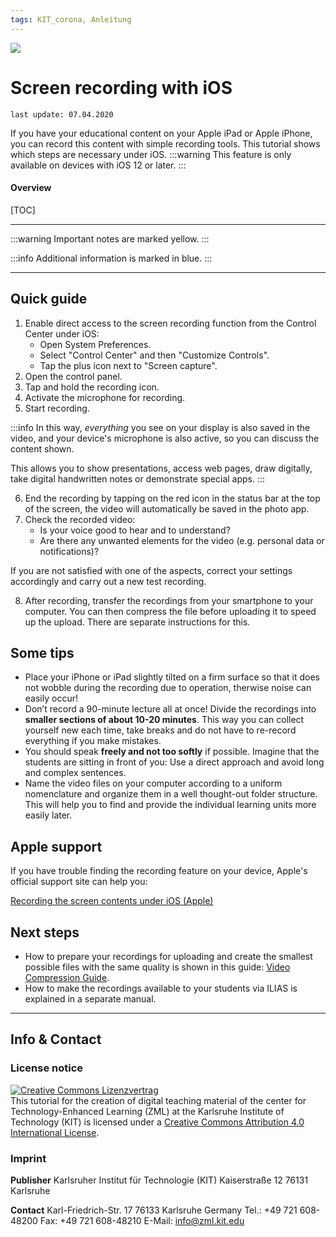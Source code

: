 ```yaml
---
tags: KIT_corona, Anleitung
---
```

![](https://i.imgur.com/eAg9Fgb.png)

# Screen recording with iOS
```
last update: 07.04.2020
```
If you have your educational content on your Apple iPad or Apple iPhone, you can record this content with simple recording tools. This tutorial shows which steps are necessary under iOS.
:::warning
This feature is only available on devices with iOS 12 or later.
:::

#### Overview
[TOC]

---

:::warning
Important notes are marked yellow.
:::

:::info
Additional information is marked in blue.
:::

---

## Quick guide
1. Enable direct access to the screen recording function from the Control Center under iOS:
    * Open System Preferences.
    * Select "Control Center" and then "Customize Controls".
    * Tap the plus icon next to "Screen capture".
2. Open the control panel.
3. Tap and hold the recording icon.
4. Activate the microphone for recording.
5. Start recording.

:::info
In this way, _everything_ you see on your display is also saved in the video, and your device's microphone is also active, so you can discuss the content shown.

This allows you to show presentations, access web pages, draw digitally, take digital handwritten notes or demonstrate special apps.
:::

6. End the recording by tapping on the red icon in the status bar at the top of the screen, the video will automatically be saved in the photo app.
7. Check the recorded video:
    * Is your voice good to hear and to understand?
    * Are there any unwanted elements for the video (e.g. personal data or notifications)?

If you are not satisfied with one of the aspects, correct your settings accordingly and carry out a new test recording.

8. After recording, transfer the recordings from your smartphone to your computer. You can then compress the file before uploading it to speed up the upload. There are separate instructions for this.

## Some tips
* Place your iPhone or iPad slightly tilted on a firm surface so that it does not wobble during the recording due to operation, therwise noise can easily occur!
* Don’t record a 90-minute lecture all at once! Divide the recordings into **smaller sections of about 10-20 minutes**. This way you can collect yourself new each time, take breaks and do not have to re-record everything if you make mistakes.
* You should speak **freely and not too softly** if possible. Imagine that the students are sitting in front of you: Use a direct approach and avoid long and complex sentences.
* Name the video files on your computer according to a uniform nomenclature and organize them in a well thought-out folder structure. This will help you to find and provide the individual learning units more easily later.


## Apple support
If you have trouble finding the recording feature on your device, Apple's official support site can help you:

[Recording the screen contents under iOS (Apple)](https://support.apple.com/en-us/HT207935)

## Next steps
* How to prepare your recordings for uploading and create the smallest possible files with the same quality is shown in this guide: [Video Compression Guide](https://s.kit.edu/tutorial-video-compression).
* How to make the recordings available to your students via ILIAS is explained in a separate manual.

---

## Info & Contact

### License notice
<a rel="license" href="http://creativecommons.org/licenses/by/4.0/"><img alt="Creative Commons Lizenzvertrag" style="border-width:0" src="https://i.creativecommons.org/l/by/4.0/88x31.png" /></a><br /><span xmlns:dct="http://purl.org/dc/terms/" property="dct:title">This tutorial for the creation of digital teaching material</span> of <span xmlns:cc="http://creativecommons.org/ns#" property="cc:attributionName">the center for Technology-Enhanced Learning (ZML) at the Karlsruhe Institute of Technology (KIT)</span> is licensed under a <a rel="license" href="http://creativecommons.org/licenses/by/4.0/">Creative Commons Attribution 4.0 International License</a>.


### Imprint

**Publisher**
Karlsruher Institut für Technologie (KIT)
Kaiserstraße 12
76131 Karlsruhe

**Contact**
Karl-Friedrich-Str. 17
76133 Karlsruhe
Germany
Tel.: +49 721 608-48200
Fax: +49 721 608-48210
E-Mail: info@zml.kit.edu
